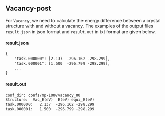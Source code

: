 ## Vacancy-post

For `Vacancy`, we need to calculate the energy difference between a crystal structure with and without a vacancy. 
The examples of the output files `result.json` in json format and `result.out` in txt format are given below.

#### result.json
```txt
{
    "task.000000": [2.137  -296.162 -298.299],
    "task.000001": [1.500  -296.799 -298.299],
    ...
}
```

#### result.out
```txt
conf_dir: confs/mp-100/vacancy_00
Structure: 	Vac_E(eV)  E(eV) equi_E(eV)
task.000000:   2.137  -296.162 -298.299
task.000001:   1.500  -296.799 -298.299
```
